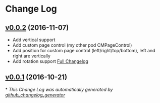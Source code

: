 # Change Log

## [v0.0.2](https://github.com/Mycose/CMLazyScrollViewController/tree/v0.0.2) (2016-11-07)
- Add vertical support
- Add custom page control (my other pod CMPageControl)
- Add position for custom page control (left/right/top/bottom), left and right are vertically
- Add rotation support
[Full Changelog](https://github.com/Mycose/CMLazyScrollViewController/compare/v0.0.1...v0.0.2)

## [v0.0.1](https://github.com/Mycose/CMLazyScrollViewController/tree/v0.0.1) (2016-10-21)


\* *This Change Log was automatically generated by [github_changelog_generator](https://github.com/skywinder/Github-Changelog-Generator)*
